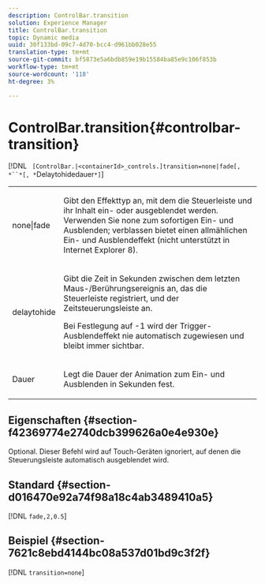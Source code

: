 ```yaml
---
description: ControlBar.transition
solution: Experience Manager
title: ControlBar.transition
topic: Dynamic media
uuid: 30f133bd-09c7-4d70-bcc4-d961bb028e55
translation-type: tm+mt
source-git-commit: bf5873e5a6bdb859e19b15584ba85e9c106f853b
workflow-type: tm+mt
source-wordcount: '118'
ht-degree: 3%

---
```



# ControlBar.transition{#controlbar-transition}

[!DNL ` [ControlBar.|<containerId>_controls.]transition=none|fade[, *``*[, *`Delaytohidedauer`*]`]

<table id="table_F71AA834FE494949A2D4B569EA5E721F"> 
 <tbody> 
  <tr> 
   <td colname="col1"> <p> <span class="codeph"> none|fade  </span> </p> </td> 
   <td colname="col2"> <p> Gibt den Effekttyp an, mit dem die Steuerleiste und ihr Inhalt ein- oder ausgeblendet werden. Verwenden Sie <span class="codeph"> none </span> zum sofortigen Ein- und Ausblenden; <span class="codeph"> verblassen </span> bietet einen allmählichen Ein- und Ausblendeffekt (nicht unterstützt in Internet Explorer 8). </p> </td> 
  </tr> 
  <tr> 
   <td colname="col1"> <p> <span class="codeph"> <span class="varname"> delaytohide  </span> </span> </p> </td> 
   <td colname="col2"> <p> Gibt die Zeit in Sekunden zwischen dem letzten Maus-/Berührungsereignis an, das die Steuerleiste registriert, und der Zeitsteuerungsleiste an. </p> <p> Bei Festlegung auf <span class="codeph"> -1 </span> wird der Trigger-Ausblendeffekt nie automatisch zugewiesen und bleibt immer sichtbar. </p> </td> 
  </tr> 
  <tr> 
   <td colname="col1"> <p> <span class="codeph"> <span class="varname"> Dauer  </span> </span> </p> </td> 
   <td colname="col2"> <p> Legt die Dauer der Animation zum Ein- und Ausblenden in Sekunden fest. </p> </td> 
  </tr> 
 </tbody> 
</table>

## Eigenschaften {#section-f42369774e2740dcb399626a0e4e930e}

Optional. Dieser Befehl wird auf Touch-Geräten ignoriert, auf denen die Steuerungsleiste automatisch ausgeblendet wird.

## Standard {#section-d016470e92a74f98a18c4ab3489410a5}

[!DNL `fade,2,0.5`]

## Beispiel {#section-7621c8ebd4144bc08a537d01bd9c3f2f}

[!DNL `transition=none`]
